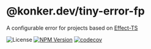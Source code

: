 # @konker.dev/tiny-error-fp

A configurable error for projects based on [Effect-TS](https://www.effect.website/)

![License](https://img.shields.io/github/license/konkerdotdev/tiny-error-fp)
[![NPM Version](https://img.shields.io/npm/v/%40konker.dev%2Ftiny-error-fp)](https://www.npmjs.com/package/@konker.dev/tiny-error-fp)
[![codecov](https://codecov.io/gh/konkerdotdev/tiny-error-fp/graph/badge.svg?token=G0CMXHW679)](https://codecov.io/gh/konkerdotdev/tiny-error-fp)
